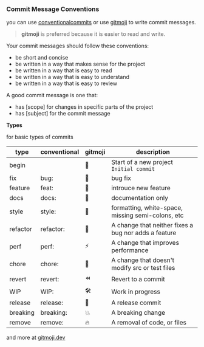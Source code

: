 ### Commit Message Conventions

you can use [conventionalcommits](https://conventionalcommits.org/) or use [gitmoji](https://gitmoji.dev/) to write commit messages.

> **gitmoji** is preferred because it is easier to read and write.

Your commit messages should follow these conventions:

- be short and concise
- be written in a way that makes sense for the project
- be written in a way that is easy to read
- be written in a way that is easy to understand
- be written in a way that is easy to review

A good commit message is one that:

- has [scope] for changes in specific parts of the project
- has [subject] for the commit message

**Types**

for basic types of commits

type | conventional | gitmoji | description
--- | --- | --- | ---
begin |  | :tada: | Start of a new project `Initial commit`
fix | bug: | :bug: | bug fix
feature | feat: | :art: | introuce new feature
docs | docs: | :memo: | documentation only
style | style: | :pencil: | formatting, white-space, missing semi-colons, etc
refactor | refactor: | :pencil: | A change that neither fixes a bug nor adds a feature
perf | perf: | :zap: | A change that improves performance
chore | chore: | :wrench: | A change that doesn't modify src or test files
revert | revert: | :rewind: | Revert to a commit
WIP | WIP: | :hammer_and_wrench: | Work in progress
release | release: | :rocket: | A release commit
breaking | breaking: | :boom: | A breaking change
remove | remove: | :fire: | A removal of code, or files

and more at [gitmoji.dev](https://gitmoji.dev/)